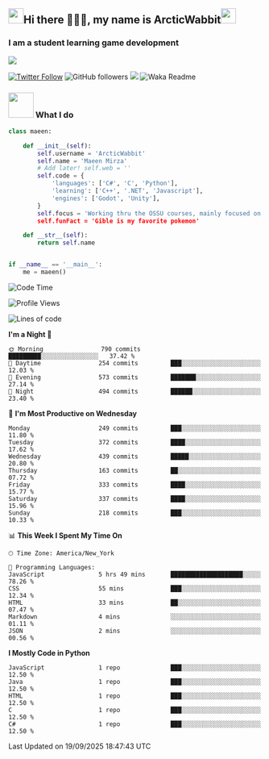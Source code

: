 <h2><img src="https://media.tenor.com/9T0J17LeLCMAAAAi/aahh-fun.gif" width="30"/>Hi there 🧙🏻‍♂️, my name is ArcticWabbit<img src="https://media.tenor.com/voXPVSS4kboAAAAi/dance-happy.gif" width="30"/></h2>
<h3>I am a student learning game development</h3>
<img src="https://pbs.twimg.com/profile_banners/1560015367107641344/1660794722/600x200"/>

[![Twitter Follow](https://img.shields.io/twitter/follow/ArcticWabbit?label=Follow)](https://twitter.com/intent/follow?screen_name=ArcticWabbit)
![GitHub followers](https://img.shields.io/github/followers/ArcticWabbit?label=Follow&style=social)
![](https://visitor-badge.glitch.me/badge?page_id=ArcticWabbit.ArcticWabbit)
![Waka Readme](https://github.com/ArcticWabbit/ArcticWabbit/workflows/Waka%20Readme/badge.svg)

### <img src="https://media.tenor.com/3wpZl17CXB4AAAAi/gwo-gzlwong.gif" width="50"> What I do

```python
class maeen:

    def __init__(self):
        self.username = 'ArcticWabbit'
        self.name = 'Maeen Mirza'
        # Add later! self.web = ''
        self.code = {
            'languages': ['C#', 'C', 'Python'],
            'learning': ['C++', '.NET', 'Javascript'],
            'engines': ['Godot', 'Unity'],
        }
        self.focus = 'Working thru the OSSU courses, mainly focused on learning.
        self.funFact = 'Gible is my favorite pokemon'

    def __str__(self):
        return self.name


if __name__ == '__main__':
    me = maeen()
```

<!--START_SECTION:waka-->
![Code Time](http://img.shields.io/badge/Code%20Time-16%20hrs%2023%20mins-blue)

![Profile Views](http://img.shields.io/badge/Profile%20Views-0-blue)

![Lines of code](https://img.shields.io/badge/From%20Hello%20World%20I%27ve%20Written-1.1%20million%20lines%20of%20code-blue)

**I'm a Night 🦉** 

```text
🌞 Morning                790 commits         █████████░░░░░░░░░░░░░░░░   37.42 % 
🌆 Daytime                254 commits         ███░░░░░░░░░░░░░░░░░░░░░░   12.03 % 
🌃 Evening                573 commits         ███████░░░░░░░░░░░░░░░░░░   27.14 % 
🌙 Night                  494 commits         ██████░░░░░░░░░░░░░░░░░░░   23.40 % 
```
📅 **I'm Most Productive on Wednesday** 

```text
Monday                   249 commits         ███░░░░░░░░░░░░░░░░░░░░░░   11.80 % 
Tuesday                  372 commits         ████░░░░░░░░░░░░░░░░░░░░░   17.62 % 
Wednesday                439 commits         █████░░░░░░░░░░░░░░░░░░░░   20.80 % 
Thursday                 163 commits         ██░░░░░░░░░░░░░░░░░░░░░░░   07.72 % 
Friday                   333 commits         ████░░░░░░░░░░░░░░░░░░░░░   15.77 % 
Saturday                 337 commits         ████░░░░░░░░░░░░░░░░░░░░░   15.96 % 
Sunday                   218 commits         ███░░░░░░░░░░░░░░░░░░░░░░   10.33 % 
```


📊 **This Week I Spent My Time On** 

```text
🕑︎ Time Zone: America/New_York

💬 Programming Languages: 
JavaScript               5 hrs 49 mins       ████████████████████░░░░░   78.26 % 
CSS                      55 mins             ███░░░░░░░░░░░░░░░░░░░░░░   12.34 % 
HTML                     33 mins             ██░░░░░░░░░░░░░░░░░░░░░░░   07.47 % 
Markdown                 4 mins              ░░░░░░░░░░░░░░░░░░░░░░░░░   01.11 % 
JSON                     2 mins              ░░░░░░░░░░░░░░░░░░░░░░░░░   00.56 % 
```

**I Mostly Code in Python** 

```text
JavaScript               1 repo              ███░░░░░░░░░░░░░░░░░░░░░░   12.50 % 
Java                     1 repo              ███░░░░░░░░░░░░░░░░░░░░░░   12.50 % 
HTML                     1 repo              ███░░░░░░░░░░░░░░░░░░░░░░   12.50 % 
C                        1 repo              ███░░░░░░░░░░░░░░░░░░░░░░   12.50 % 
C#                       1 repo              ███░░░░░░░░░░░░░░░░░░░░░░   12.50 % 
```




 Last Updated on 19/09/2025 18:47:43 UTC
<!--END_SECTION:waka-->
